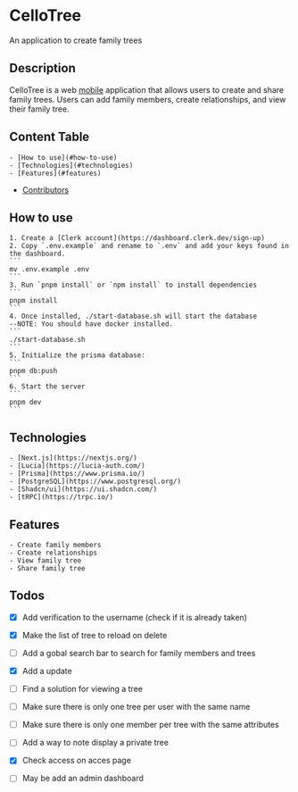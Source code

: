 # CelloTree
An application to create family trees

## Description
CelloTree is a web [mobile](https://github.com/Ssnnee/cello_mob) application
that allows users to create and share family trees.
Users can add family members, create relationships, and view their family tree.

## Content Table
    - [How to use](#how-to-use)
    - [Technologies](#technologies)
    - [Features](#features)
- [Contributors](#contributors)



## How to use

    1. Create a [Clerk account](https://dashboard.clerk.dev/sign-up)
    2. Copy `.env.example` and rename to `.env` and add your keys found in the dashboard.
    ```
    mv .env.example .env
    ```
    3. Run `pnpm install` or `npm install` to install dependencies
    ```
    pnpm install
    ```
    4. Once installed, ./start-database.sh will start the database
    --NOTE: You should have docker installed.
    ```
    ./start-database.sh
    ```
    5. Initialize the prisma database:
    ```
    pnpm db:push
    ```
    6. Start the server
    ```
    pnpm dev
    ```

## Technologies
    - [Next.js](https://nextjs.org/)
    - [Lucia](https://lucia-auth.com/)
    - [Prisma](https://www.prisma.io/)
    - [PostgreSQL](https://www.postgresql.org/)
    - [Shadcn/ui](https://ui.shadcn.com/)
    - [tRPC](https://trpc.io/)


## Features
    - Create family members
    - Create relationships
    - View family tree
    - Share family tree

## Todos

- [x] Add verification to the username (check if it is already taken)
- [x] Make the list of tree to reload on delete
- [ ] Add a gobal search bar to search for family members and trees
- [x] Add a update
- [ ] Find a solution for viewing a tree
- [ ] Make sure there is only one tree per user with the same name
- [ ] Make sure there is only one member per tree with the same attributes
- [ ] Add a way to note display a private tree
- [x] Check access on acces page
- [ ] May be add an admin dashboard


